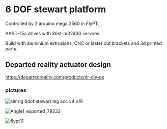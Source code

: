 # 6 DOF stewart platform
Controlled by 2 arduino mega 2560 in FlyPT.

AASD-15a drives with 80st-m02430 servoes

Build with aluminium extrusions, CNC or laster cut brackets and 3d printed parts.

## Departed reality actuator design
https://departedreality.com/products/dr-diy-ps

### pictures
![simrig 6dof stewart leg acc v4 v19](https://github.com/Bjoes/Stewart-platform-6DOF/assets/79850208/ee65c17e-6068-451a-889e-bb3d4af36408)

![Angle1_exported_79233](https://github.com/Bjoes/Stewart-platform-6DOF/assets/79850208/090e5da9-bcdc-47ca-965d-4d322792c09c)

![flypt11](https://github.com/Bjoes/Stewart-platform-6DOF/assets/79850208/9fc432c2-ea9a-4c60-98c0-fd8eccd8c874)
